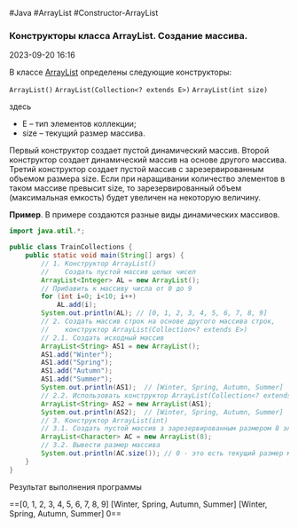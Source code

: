 #Java #ArrayList #Constructor-ArrayList
### Конструкторы класса ArrayList. Создание массива.

2023-09-20 16:16

В классе [ArrayList](Class-ArrayList) определены следующие конструкторы:

`ArrayList()`
`ArrayList(Collection<? extends E>)`
`ArrayList(int size)`

здесь
- E – тип элементов коллекции;
- size – текущий размер массива.

Первый конструктор создает пустой динамический массив. 
Второй конструктор создает динамический массив на основе другого массива.
Третий конструктор создает пустой массив с зарезервированным объемом размера size. Если при наращивании количество элементов в таком массиве превысит size, то зарезервированный объем (максимальная емкость) будет увеличен на некоторую величину.

**Пример**. В примере создаются разные виды динамических массивов.
```java
import java.util.*;

public class TrainCollections {
	public static void main(String[] args) {
	    // 1. Конструктор ArrayList()
	    //    Создать пустой массив целых чисел
	    ArrayList<Integer> AL = new ArrayList();
	    // Прибавить к массиву числа от 0 до 9
	    for (int i=0; i<10; i++)
		    AL.add(i);
	    System.out.println(AL); // [0, 1, 2, 3, 4, 5, 6, 7, 8, 9]
	    // 2. Создать массив строк на основе другого массива строк,
	    //    конструктор ArrayList(Collection<? extends E>)
	    // 2.1. Создать исходный массив
	    ArrayList<String> AS1 = new ArrayList();
	    AS1.add("Winter");
	    AS1.add("Spring");
	    AS1.add("Autumn");
	    AS1.add("Summer");
	    System.out.println(AS1);  // [Winter, Spring, Autumn, Summer]
	    // 2.2. Использовать конструктор ArrayList(Collection<? extends E>)
	    ArrayList<String> AS2 = new ArrayList(AS1);
	    System.out.println(AS2);  // [Winter, Spring, Autumn, Summer]
	    // 3. Конструктор ArrayList(int)
	    // 3.1. Создать пустой массив з зарезервированным размером 8 элементов
	    ArrayList<Character> AC = new ArrayList(8);
	    // 3.2. Вывести размер массива
	    System.out.println(AC.size()); // 0 - это есть текущий размер массива
	}
}
```
Результат выполнения программы

==[0, 1, 2, 3, 4, 5, 6, 7, 8, 9]
[Winter, Spring, Autumn, Summer]
[Winter, Spring, Autumn, Summer]
0==